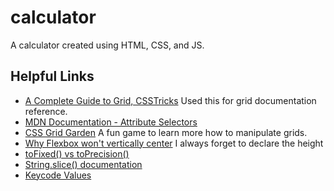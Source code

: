 # calculator
A calculator created using HTML, CSS, and JS.



## Helpful Links
- [A Complete Guide to Grid, CSSTricks](https://css-tricks.com/snippets/css/complete-guide-grid/) Used this for grid documentation reference.
- [MDN Documentation - Attribute Selectors](https://developer.mozilla.org/en-US/docs/Web/CSS/Attribute_selectors)
- [CSS Grid Garden](https://cssgridgarden.com/) A fun game to learn more how to manipulate grids.
- [Why Flexbox won't vertically center](https://stackoverflow.com/questions/41863867/flex-items-not-centering-vertically) I always forget to declare the height
- [toFixed() vs toPrecision()](https://www.c-sharpcorner.com/blogs/difference-between-tofixed-and-toprecision-in-javascript1#:~:text=toFixed()%20returns%20digits%20before,count%20starts%20before%20decimal%20point.)
- [String.slice() documentation](https://developer.mozilla.org/en-US/docs/Web/JavaScript/Reference/Global_Objects/String/slice)
- [Keycode Values](https://www.toptal.com/developers/keycode)